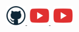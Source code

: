 <div align=center>
<a href="https://github.com/lukaswittmann">
<img src="./images/github.png" alt="Github" width="50">
</a>
&nbsp
<a href="https://www.youtube.com/channel/UCpXvAwnxumFDjF5qvkFLDfw">
<img src="./images/youtube.png" alt="Youtube" width="50">
</a>
&nbsp
<a href="https://www.linkedin.com/in/lukas-wittmann-1647bb1ba/">
<img src="./images/youtube.png" alt="LinkedIn" width="50">
</a>
</div>
   
<!--
**lukaswittmann/lukaswittmann** is a ✨ _special_ ✨ repository because its `README.md` (this file) appears on your GitHub profile.

Here are some ideas to get you started:

- 🔭 I’m currently working on ...
- 🌱 I’m currently learning ...
- 👯 I’m looking to collaborate on ...
- 🤔 I’m looking for help with ...
- 💬 Ask me about ...
- 📫 How to reach me: ...
- 😄 Pronouns: ...
- ⚡ Fun fact: ...
-->
